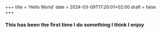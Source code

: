 +++
title = 'Hello World'
date = 2024-03-09T17:20:01+02:00
draft = false
+++

### This has been the first time I do something I think I enjoy
